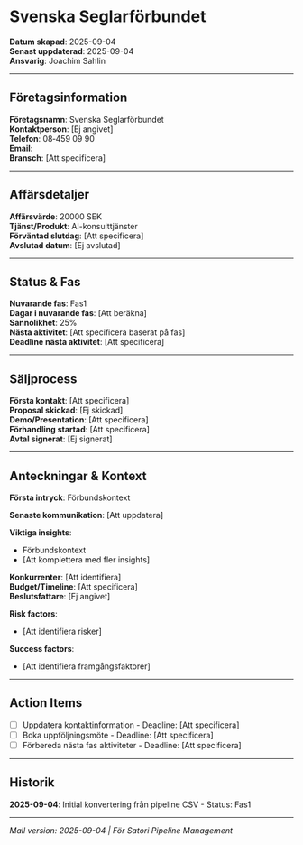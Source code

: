 # Svenska Seglarförbundet

**Datum skapad**: 2025-09-04  
**Senast uppdaterad**: 2025-09-04  
**Ansvarig**: Joachim Sahlin

---

## Företagsinformation
**Företagsnamn**: Svenska Seglarförbundet  
**Kontaktperson**: [Ej angivet]  
**Telefon**: 08‑459 09 90  
**Email**:   
**Bransch**: [Att specificera]

---

## Affärsdetaljer
**Affärsvärde**: 20000 SEK  
**Tjänst/Produkt**: AI-konsulttjänster  
**Förväntad slutdag**: [Att specificera]  
**Avslutad datum**: [Ej avslutad]

---

## Status & Fas
**Nuvarande fas**: Fas1  
**Dagar i nuvarande fas**: [Att beräkna]  
**Sannolikhet**: 25%  
**Nästa aktivitet**: [Att specificera baserat på fas]  
**Deadline nästa aktivitet**: [Att specificera]

---

## Säljprocess
**Första kontakt**: [Att specificera]  
**Proposal skickad**: [Ej skickad]  
**Demo/Presentation**: [Att specificera]  
**Förhandling startad**: [Att specificera]  
**Avtal signerat**: [Ej signerat]

---

## Anteckningar & Kontext
**Första intryck**: Förbundskontext  

**Senaste kommunikation**: [Att uppdatera]

**Viktiga insights**: 
- Förbundskontext
- [Att komplettera med fler insights]

**Konkurrenter**: [Att identifiera]  
**Budget/Timeline**: [Att specificera]  
**Beslutsfattare**: [Ej angivet]  

**Risk factors**: 
- [Att identifiera risker]

**Success factors**: 
- [Att identifiera framgångsfaktorer]

---

## Action Items
- [ ] Uppdatera kontaktinformation - Deadline: [Att specificera]
- [ ] Boka uppföljningsmöte - Deadline: [Att specificera]
- [ ] Förbereda nästa fas aktiviteter - Deadline: [Att specificera]

---

## Historik
**2025-09-04**: Initial konvertering från pipeline CSV - Status: Fas1  

---

*Mall version: 2025-09-04 | För Satori Pipeline Management*
